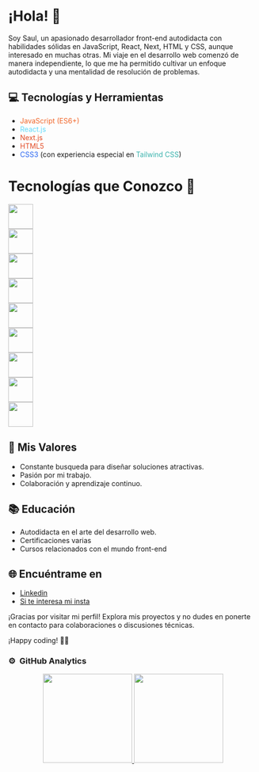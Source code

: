 # ¡Hola! 👋

Soy Saul, un apasionado desarrollador front-end autodidacta con habilidades sólidas en JavaScript, React, Next, HTML y CSS, aunque interesado en muchas otras. Mi viaje en el desarrollo web comenzó de manera independiente, lo que me ha permitido cultivar un enfoque autodidacta y una mentalidad de resolución de problemas.

## 💻 Tecnologías y Herramientas

- <span style="color: #f16529;">JavaScript (ES6+)</span>
- <span style="color: #61dafb;">React.js</span>
- <span style="color: #e34c26;">Next.js</span>
- <span style="color: #e34c26;">HTML5</span>
- <span style="color: #2965f1;">CSS3</span> (con experiencia especial en <span style="color: #38b2ac;">Tailwind CSS</span>)

# Tecnologías que Conozco 🚀
 <div style='display:grid; grid-template-columns:4; grid-template-rows:auto'>
<img height='50em' width='50em' src='https://diziglobalsolution.com/wp-content/uploads/2023/04/logo-css-3-1536.png'/>  
<img height='50em' width='50em' src='https://astro.js.org/astro.png' />
<img height='50em' width='50em' src='https://www.datocms-assets.com/75941/1657707878-nextjs_logo.png'/>
<img height='50em' width='50em' src='https://victorroblesweb.es/wp-content/uploads/2018/01/nodejs-victorroblesweb.png'/>
<img height='50em' width='50em' src='https://files.raycast.com/nwt9ncojkvwmjfkaada8upafvpnu'/>
<img height='50em' width='50em' src='https://res.cloudinary.com/thewebmaster/image/upload/c_scale,f_auto,q_auto:best,w_516/images/html/html5.png'/>
<img height='50em' width='50em' src='https://diziglobalsolution.com/wp-content/uploads/2023/04/logo-css-3-1536.png'/>
<img height='50em' width='50em' src='https://media.licdn.com/dms/image/D4D12AQEL9aeB8WqRaw/article-cover_image-shrink_600_2000/0/1685204779306?e=2147483647&v=beta&t=jr7Um-vZDvcgCCzx0a48zCEr3RtUyRVqelGOzrpL4bs'/>
<img height='50em' width='50em' src='https://upload.wikimedia.org/wikipedia/commons/thumb/4/47/React.svg/640px-React.svg.png'/>  
 </div>

## 🚀 Mis Valores

- Constante busqueda para diseñar soluciones atractivas.
- Pasión por mi trabajo.
- Colaboración y aprendizaje continuo.

## 📚 Educación

- Autodidacta en el arte del desarrollo web.
- Certificaciones varias
- Cursos relacionados con el mundo front-end

## 🌐 Encuéntrame en

- <a href='https://www.linkedin.com/in/saul-vaquero-garvin-51a993225/'>Linkedin</a>
- <a href='https://www.instagram.com/lilbug.bug?utm_source=ig_web_button_share_sheet&igsh=ZDNlZDc0MzIxNw=='>Si te interesa mi insta </a>

¡Gracias por visitar mi perfil! Explora mis proyectos y no dudes en ponerte en contacto para colaboraciones o discusiones técnicas.

¡Happy coding! 🚀✨

### ⚙️ &nbsp;GitHub Analytics

<p align="center">
<a href="https://github.com/saulvg">
  <img height="180em" src="https://github-readme-stats-eight-theta.vercel.app/api?username=saulvg&show_icons=true&theme=algolia&include_all_commits=true&count_private=true"/>
  <img height="180em" src="https://github-readme-stats-eight-theta.vercel.app/api/top-langs/?username=saulvg&layout=compact&langs_count=8&theme=algolia"/>
</a>
</p>
